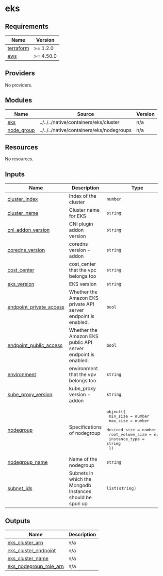 # eks

<!-- BEGINNING OF PRE-COMMIT-TERRAFORM DOCS HOOK -->
## Requirements

| Name | Version |
|------|---------|
| <a name="requirement_terraform"></a> [terraform](#requirement\_terraform) | >= 1.2.0 |
| <a name="requirement_aws"></a> [aws](#requirement\_aws) | >= 4.50.0 |

## Providers

No providers.

## Modules

| Name | Source | Version |
|------|--------|---------|
| <a name="module_eks"></a> [eks](#module\_eks) | ../../../native/containers/eks/cluster | n/a |
| <a name="module_node_group"></a> [node\_group](#module\_node\_group) | ../../../native/containers/eks/nodegroups | n/a |

## Resources

No resources.

## Inputs

| Name | Description | Type | Default | Required |
|------|-------------|------|---------|:--------:|
| <a name="input_cluster_index"></a> [cluster\_index](#input\_cluster\_index) | Index of the cluster | `number` | `1` | no |
| <a name="input_cluster_name"></a> [cluster\_name](#input\_cluster\_name) | Cluster name for EKS | `string` | `null` | no |
| <a name="input_cni_addon_version"></a> [cni\_addon\_version](#input\_cni\_addon\_version) | CNI plugin addon version | `string` | `null` | no |
| <a name="input_coredns_version"></a> [coredns\_version](#input\_coredns\_version) | coredns version - addon | `string` | `null` | no |
| <a name="input_cost_center"></a> [cost\_center](#input\_cost\_center) | cost\_center that the vpc belongs too | `string` | n/a | yes |
| <a name="input_eks_version"></a> [eks\_version](#input\_eks\_version) | EKS version | `string` | n/a | yes |
| <a name="input_endpoint_private_access"></a> [endpoint\_private\_access](#input\_endpoint\_private\_access) | Whether the Amazon EKS private API server endpoint is enabled. | `bool` | `true` | no |
| <a name="input_endpoint_public_access"></a> [endpoint\_public\_access](#input\_endpoint\_public\_access) | Whether the Amazon EKS public API server endpoint is enabled. | `bool` | `false` | no |
| <a name="input_environment"></a> [environment](#input\_environment) | environment that the vpv belongs too | `string` | n/a | yes |
| <a name="input_kube_proxy_version"></a> [kube\_proxy\_version](#input\_kube\_proxy\_version) | kube\_proxy version - addon | `string` | `null` | no |
| <a name="input_nodegroup"></a> [nodegroup](#input\_nodegroup) | Specifications of nodegroup | <pre>object({<br>    min_size         = number<br>    max_size         = number<br>    desired_size     = number<br>    root_volume_size = number<br>    instance_type    = string<br>  })</pre> | <pre>{<br>  "desired_size": 1,<br>  "instance_type": "m5.large",<br>  "max_size": 1,<br>  "min_size": 1,<br>  "root_volume_size": 20<br>}</pre> | no |
| <a name="input_nodegroup_name"></a> [nodegroup\_name](#input\_nodegroup\_name) | Name of the nodegroup | `string` | `"app"` | no |
| <a name="input_subnet_ids"></a> [subnet\_ids](#input\_subnet\_ids) | Subnets in which the Mongodb Instances should be spun up | `list(string)` | n/a | yes |

## Outputs

| Name | Description |
|------|-------------|
| <a name="output_eks_cluster_arn"></a> [eks\_cluster\_arn](#output\_eks\_cluster\_arn) | n/a |
| <a name="output_eks_cluster_endpoint"></a> [eks\_cluster\_endpoint](#output\_eks\_cluster\_endpoint) | n/a |
| <a name="output_eks_cluster_name"></a> [eks\_cluster\_name](#output\_eks\_cluster\_name) | n/a |
| <a name="output_eks_nodegroup_role_arn"></a> [eks\_nodegroup\_role\_arn](#output\_eks\_nodegroup\_role\_arn) | n/a |
<!-- END OF PRE-COMMIT-TERRAFORM DOCS HOOK -->
